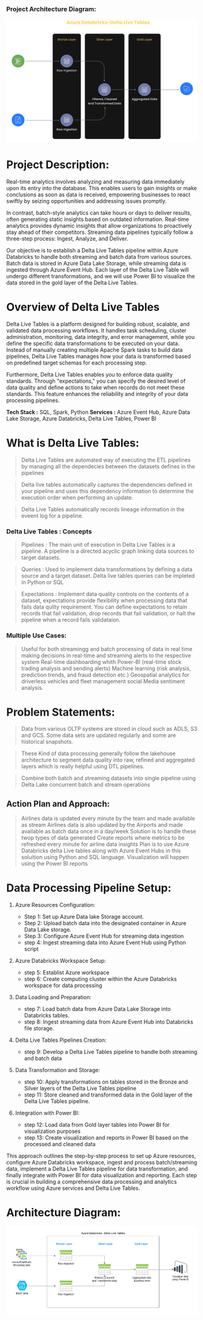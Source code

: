 ### Project Architecture Diagram:

![alt text](image.png)

# Project Description:

Real-time analytics involves analyzing and measuring data immediately upon its entry into the database. This enables users to gain insights or make conclusions as soon as data is received, empowering businesses to react swiftly by seizing opportunities and addressing issues promptly.

In contrast, batch-style analytics can take hours or days to deliver results, often generating static insights based on outdated information. Real-time analytics provides dynamic insights that allow organizations to proactively stay ahead of their competitors. Streaming data pipelines typically follow a three-step process: Ingest, Analyze, and Deliver.

Our objective is to establish a Delta Live Tables pipeline within Azure Databricks to handle both streaming and batch data from various sources. Batch data is stored in Azure Data Lake Storage, while streaming data is ingested through Azure Event Hub. Each layer of the Delta Live Table will undergo different transformations, and we will use Power BI to visualize the data stored in the gold layer of the Delta Live Tables.

# **Overview of Delta Live Tables**

Delta Live Tables is a platform designed for building robust, scalable, and validated data processing workflows. It handles task scheduling, cluster administration, monitoring, data integrity, and error management, while you define the specific data transformations to be executed on your data. Instead of manually creating multiple Apache Spark tasks to build data pipelines, Delta Live Tables manages how your data is transformed based on predefined target schemas for each processing step.

Furthermore, Delta Live Tables enables you to enforce data quality standards. Through "expectations," you can specify the desired level of data quality and define actions to take when records do not meet these standards. This feature enhances the reliability and integrity of your data processing pipelines.

**Tech Stack :** SQL, Spark, Python
**Services   :** Azure Event Hub, Azure Data Lake Storage, Azure Databricks, Delta Live Tables, Power BI


# What is Delta Live Tables:

> Delta Live Tables are automated way of executing the ETL pipelines by managing all the dependecies between the datasets defines in the pipelines

> Delta live tables automatically captures the dependencies defined in your pipeline and uses this dependency information to determine the execution order when performing an update.

> Delta Live Tables automatically records lineage information in the eveent log for a pipeline.

### Delta Live Tables : Concepts

> Pipelines : The main unit of execution in Delta Live Tables is a pipeline. A pipeline is a directed acyclic graph linking data sources to target datasets.

> Queries : Used to implement data transformations by defining a data source and a target dataset. Delta live tables queries can be impleted in Python or SQL

> Expectations : Implement data quality controls on the contents of a dataset, expectations provide flexibility when processing data that fails data qulity requirement. You can define expectations to retain records that fail validation, drop records that fail validation, or halt the pipeline when a record fails validataion. 

### Multiple Use Cases:

> Useful for both streamingg and batch processing of data in real time
> making decisions in real-time and streaming alerts to the respective system
> Real-time dashboarding whith Power-BI (real-time stock trading analysis and sending alerts)
> Machine learning (risk analysis, prediction trends, and fraud detection etc.)
> Geospatial analytics for driverless vehicles and fleet management
> social Media sentiment analysis.

# Problem Statements:

> Data from various OLTP systems are stored in cloud such as ADLS, S3 and GCS. Some data sets are updated regularly and some are historical snapshots.

> These Kind of data processing generally follow the lakehouse architecture to segment data quality into raw, refined and aggregated layers which is really helpful using DTL pipelines.

> Combine both batch and streaming datasets into single pipeline using Delta Lake concurrent batch and stream operations

## Action Plan and Approach: 

> Airlines data is updated every minute by the team and made available as stream
> Airlines data is also updated by the Airports and made available as batch data once in a day/week
> Solution is to handle these twop types of data generated
> Create reports where metrics to be refreshed every minute for airline data insights
> Plan is to use Azure Databricks delta Live tables along with Azure Event Hubs in this soluition using Python and SQL language.
> Visualization will happen using the Power BI reports


# **Data Processing Pipeline Setup:**

1. Azure Resources Configuration:
    * Step 1: Set up Azure Data lake Storage account.
    * Step 2: Upload batch data into the designated container in Azure Data Lake storage.
    * Step 3: Configure Azure Event Hub for streaming data ingestion
    * step 4: Ingest streaming data into Azure Event Hub using Python script

2. Azure Databricks Workspace Setup:
    * step 5: Establist Azure workspace
    * step 6: Create computing cluster within the Azure Databricks workspace for data processing

3. Data Loading and Preparation:
    * step 7: Load batch data from Azure Data Lake Storage into Databricks tables.
    * step 8: Ingest streaming data from Azure Event Hub into Databricks file storage.

4. Delta Live Tables Pipelines Creation:
    * step 9: Develop a Delta Live Tables pipeline to handle both streaming and batch data

5. Data Transformation and Storage:
    * step 10: Apply transformations on tables stored in the Bronze and Silver layers of the Delta Live Tables pipeline
    * step 11: Store cleaned and transformed data in the Gold layer of the Delta Live Tables pipeline.
6. Integration with Power BI:
    * step 12: Load data from Gold layer tables into Power BI for visualization purposes
    * step 13: Create visualization and reports in Power BI based on the processed and cleaned data

This approach outlines the step-by-step process to set up Azure resources, configure Azure Databricks workspace, ingest and process batch/streaming data, implement a Delta Live Tables pipeline for data transformation, and finally integrate with Power BI for data visualization and reporting. Each step is crucial in building a comprehensive data processing and analytics workflow using Azure services and Delta Live Tables.

# Architecture Diagram: 

![alt text](image-1.png)